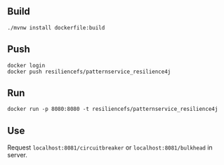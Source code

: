## Build 
```
./mvnw install dockerfile:build 
```
## Push 
```
docker login
docker push resiliencefs/patternservice_resilience4j
```

## Run
```
docker run -p 8080:8080 -t resiliencefs/patternservice_resilience4j
```


## Use
Request ```localhost:8081/circuitbreaker``` or ```localhost:8081/bulkhead``` in server.